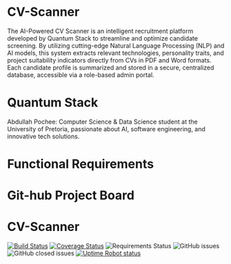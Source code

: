 # CV-Scanner
The AI-Powered CV Scanner is an intelligent recruitment platform developed by Quantum Stack to streamline and optimize candidate screening. By utilizing cutting-edge Natural Language Processing (NLP) and AI models, this system extracts relevant technologies, personality traits, and project suitability indicators directly from CVs in PDF and Word formats.
Each candidate profile is summarized and stored in a secure, centralized database, accessible via a role-based admin portal.
# Quantum Stack
Abdullah Pochee:
Computer Science & Data Science student at the University of Pretoria, passionate about AI, software engineering, and innovative tech solutions.
# Functional Requirements
# Git-hub Project Board

# CV-Scanner


[![Build Status](https://github.com/COS301-SE-2025/CV-Scanner/actions/workflows/build.yml/badge.svg)](https://github.com/COS301-SE-2025/CV-Scanner/actions)
[![Coverage Status](https://coveralls.io/repos/github/COS301-SE-2025/CV-Scanner/badge.svg?branch=main)](https://coveralls.io/github/COS301-SE-2025/CV-Scanner?branch=main)
![Requirements Status](https://img.shields.io/badge/requirements-satisfied-brightgreen)
![GitHub issues](https://img.shields.io/github/issues/COS301-SE-2025/CV-Scanner)
![GitHub closed issues](https://img.shields.io/github/issues-closed/COS301-SE-2025/CV-Scanner)
[![Uptime Robot status](https://img.shields.io/uptimerobot/status/m789456789-abcdefgh)](https://uptimerobot.com/)

